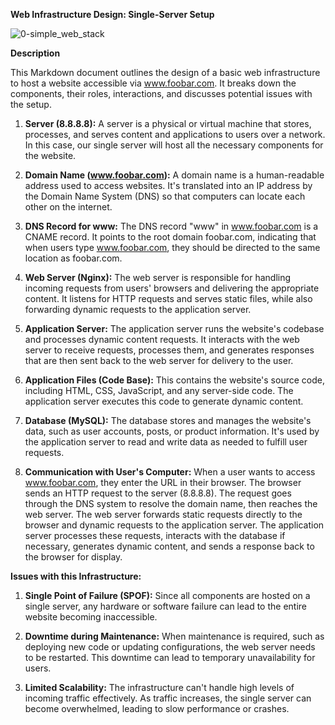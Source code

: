 **Web Infrastructure Design: Single-Server Setup**

![0-simple_web_stack](https://github.com/maggywairigu/alx-system_engineering-devops/assets/68754799/d0ddf622-cfb1-476a-9624-af0cdedd1dec)

**Description**

This Markdown document outlines the design of a basic web infrastructure to host a website accessible via www.foobar.com. It breaks down the components, their roles, interactions, and discusses potential issues with the setup.

1. **Server (8.8.8.8):**
   A server is a physical or virtual machine that stores, processes, and serves content and applications to users over a network. In this case, our single server will host all the necessary components for the website.

2. **Domain Name (www.foobar.com):**
   A domain name is a human-readable address used to access websites. It's translated into an IP address by the Domain Name System (DNS) so that computers can locate each other on the internet.

3. **DNS Record for www:**
   The DNS record "www" in www.foobar.com is a CNAME record. It points to the root domain foobar.com, indicating that when users type www.foobar.com, they should be directed to the same location as foobar.com.

4. **Web Server (Nginx):**
   The web server is responsible for handling incoming requests from users' browsers and delivering the appropriate content. It listens for HTTP requests and serves static files, while also forwarding dynamic requests to the application server.

5. **Application Server:**
   The application server runs the website's codebase and processes dynamic content requests. It interacts with the web server to receive requests, processes them, and generates responses that are then sent back to the web server for delivery to the user.

6. **Application Files (Code Base):**
   This contains the website's source code, including HTML, CSS, JavaScript, and any server-side code. The application server executes this code to generate dynamic content.

7. **Database (MySQL):**
   The database stores and manages the website's data, such as user accounts, posts, or product information. It's used by the application server to read and write data as needed to fulfill user requests.

8. **Communication with User's Computer:**
   When a user wants to access www.foobar.com, they enter the URL in their browser. The browser sends an HTTP request to the server (8.8.8.8). The request goes through the DNS system to resolve the domain name, then reaches the web server. The web server forwards static requests directly to the browser and dynamic requests to the application server. The application server processes these requests, interacts with the database if necessary, generates dynamic content, and sends a response back to the browser for display.

**Issues with this Infrastructure:**

1. **Single Point of Failure (SPOF):**
   Since all components are hosted on a single server, any hardware or software failure can lead to the entire website becoming inaccessible.

2. **Downtime during Maintenance:**
   When maintenance is required, such as deploying new code or updating configurations, the web server needs to be restarted. This downtime can lead to temporary unavailability for users.

3. **Limited Scalability:**
   The infrastructure can't handle high levels of incoming traffic effectively.
   As traffic increases, the single server can become overwhelmed, leading to slow performance or crashes.
